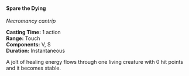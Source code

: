 #### Spare the Dying
<!-- TODO Check and tag this spell-->
<!-- markdownlint-disable-next-line no-emphasis-as-heading -->
_Necromancy cantrip_

**Casting Time:** 1 action \
**Range:** Touch \
**Components:** V, S \
**Duration:** Instantaneous

A jolt of healing energy flows through one living creature with 0 hit points and it becomes stable.
